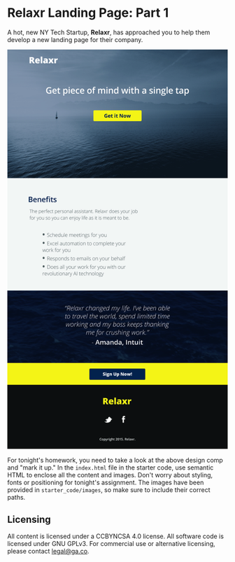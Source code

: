 # Relaxr Landing Page: Part 1

A hot, new NY Tech Startup, **Relaxr**, has approached you to help them develop a new landing page for their company. 

![Relaxr Landing Page](starter_code/images/relaxr_landing.jpg)

For tonight's homework, you need to take a look at the above design comp and "mark it up." In the `index.html` file in the starter code, use semantic HTML to enclose all the content and images. Don't worry about styling, fonts or positioning for tonight's assignment. The images have been provided in  `starter_code/images`, so make sure to include their correct paths.

## Licensing
All content is licensed under a CC­BY­NC­SA 4.0 license.
All software code is licensed under GNU GPLv3. For commercial use or alternative licensing, please contact legal@ga.co.
